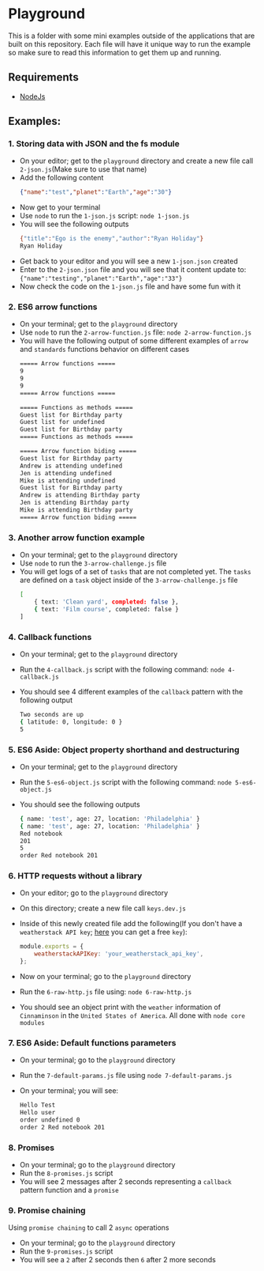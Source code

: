 # Playground

This is a folder with some mini examples outside of the applications that are built on this repository. Each file will have it unique way to run the example so make sure to read this information to get them up and running.

## Requirements

- [NodeJs](https://nodejs.org/en/)

## Examples:

### 1. Storing data with JSON and the fs module

- On your editor; get to the `playground` directory and create a new file call `2-json.js`(Make sure to use that name)
- Add the following content
    ```json
    {"name":"test","planet":"Earth","age":"30"}
    ```
- Now get to your terminal
- Use `node` to run the `1-json.js` script: `node 1-json.js`
- You will see the following outputs
    ```bash
    {"title":"Ego is the enemy","author":"Ryan Holiday"}
    Ryan Holiday
    ```
- Get back to your editor and you will see a new `1-json.json` created
- Enter to the `2-json.json` file and you will see that it content update to:
    `{"name":"testing","planet":"Earth","age":"33"}`
- Now check the code on the `1-json.js` file and have some fun with it

### 2. ES6 arrow functions

- On your terminal; get to the `playground` directory
- Use `node` to run the `2-arrow-function.js` file: `node 2-arrow-function.js`
- You will have the following output of some different examples of `arrow` and `standards` functions behavior on different cases
    ```bash
    ===== Arrow functions =====
    9
    9
    9
    ===== Arrow functions =====

    ===== Functions as methods =====
    Guest list for Birthday party
    Guest list for undefined
    Guest list for Birthday party
    ===== Functions as methods =====

    ===== Arrow function biding =====
    Guest list for Birthday party
    Andrew is attending undefined
    Jen is attending undefined
    Mike is attending undefined
    Guest list for Birthday party
    Andrew is attending Birthday party
    Jen is attending Birthday party
    Mike is attending Birthday party
    ===== Arrow function biding =====
    ```

### 3. Another arrow function example

- On your terminal; get to the `playground` directory
- Use `node` to run the `3-arrow-challenge.js` file
- You will get logs of a set of `tasks` that are not completed yet. The `tasks` are defined on a `task` object inside of the `3-arrow-challenge.js` file
    ```bash
    [
        { text: 'Clean yard', completed: false },
        { text: 'Film course', completed: false }
    ]
    ```

### 4. Callback functions

- On your terminal; get to the `playground` directory
- Run the `4-callback.js` script with the following command: `node 4-callback.js`
- You should see 4 different examples of the `callback` pattern with the following output

    ```bash
    Two seconds are up
    { latitude: 0, longitude: 0 }
    5
    ```

### 5. ES6 Aside: Object property shorthand and destructuring

- On your terminal; get to the `playground` directory
- Run the `5-es6-object.js` script with the following command: `node 5-es6-object.js`
- You should see the following outputs

    ```bash
    { name: 'test', age: 27, location: 'Philadelphia' }
    { name: 'test', age: 27, location: 'Philadelphia' }
    Red notebook
    201
    5
    order Red notebook 201
    ```

### 6. HTTP requests without a library

- On your editor; go to the `playground` directory
- On this directory; create a new file call `keys.dev.js`
- Inside of this newly created file add the following(If you don't have a `weatherstack API key`; [here](https://weatherstack.com/) you can get a free `key`):

    ```js
    module.exports = {
        weatherstackAPIKey: 'your_weatherstack_api_key',
    };
    ```
- Now on your terminal; go to the `playground` directory
- Run the `6-raw-http.js` file using: `node 6-raw-http.js`
- You should see an object print with the `weather` information of `Cinnaminson` in the `United States of America`. All done with `node core modules`

### 7. ES6 Aside: Default functions parameters

- On your terminal; go to the `playground` directory
- Run the `7-default-params.js` file using `node 7-default-params.js`
- On your terminal; you will see:

    ```bash
    Hello Test
    Hello user
    order undefined 0
    order 2 Red notebook 201
    ```

### 8. Promises

- On your terminal; go to the `playground` directory
- Run the `8-promises.js` script
- You will see 2 messages after 2 seconds representing a `callback` pattern function and a `promise`

### 9. Promise chaining

Using `promise chaining` to call 2 `async` operations

- On your terminal; go to the `playground` directory
- Run the `9-promises.js` script
- You will see a `2` after 2 seconds then `6` after 2 more seconds
